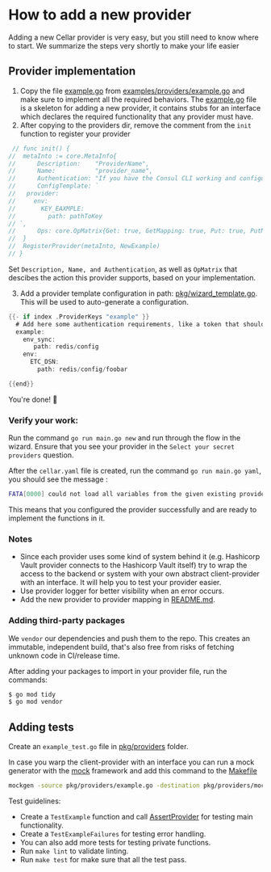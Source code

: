 # How to add a new provider

Adding a new Cellar provider is very easy, but you still need to know where to start. We summarize the steps very shortly to make your life easier

## Provider implementation

1. Copy the file [example.go](../examples/providers/example.go) from [examples/providers/example.go](../examples/providers/example.go) and make sure to implement all the required behaviors. The [example.go](../examples/providers/example.go) file is a skeleton for adding a new provider, it contains stubs for an interface which declares the required functionality that any provider must have.
2. After copying to the providers dir, remove the comment from the `init` function to register your provider

```go
 // func init() {
// 	metaInto := core.MetaInfo{
// 		Description:    "ProviderName",
// 		Name:           "provider_name",
// 		Authentication: "If you have the Consul CLI working and configured, there's no special action to take.\nConfiguration is environment based, as defined by client standard. See variables [here](https://github.com/hashicorp/consul/blob/master/api/api.go#L28).",
// 		ConfigTemplate: `
//   provider:
//     env:
//       KEY_EAXMPLE:
//         path: pathToKey
// `,
// 		Ops: core.OpMatrix{Get: true, GetMapping: true, Put: true, PutMapping: true},
// 	}
// 	RegisterProvider(metaInto, NewExample)
// }
```

Set `Description, Name, and Authentication`, as well as `OpMatrix` that descibes the action this provider supports, based on your implementation.

3. Add a provider template configuration in path: [pkg/wizard_template.go](../pkg/wizard_template.go). This will be used to auto-generate a configuration.

```go
{{- if index .ProviderKeys "example" }}
  # Add here some authentication requirements, like a token that should be in the user's environment.
  example:
    env_sync:
       path: redis/config
    env:
      ETC_DSN:
        path: redis/config/foobar

{{end}}
```

You're done! :rocket:

### Verify your work:

Run the command `go run main.go new` and run through the flow in the wizard.
Ensure that you see your provider in the `Select your secret providers` question.

After the `cellar.yaml` file is created, run the command `go run main.go yaml`, you should see the message :

```sh
FATA[0000] could not load all variables from the given existing providers  error="provider \"Example\" does not implement write yet"
```

This means that you configured the provider successfully and are ready to implement the functions in it.

### Notes

- Since each provider uses some kind of system behind it (e.g. Hashicorp Vault provider connects to the Hashicorp Vault itself) try to wrap the access to the backend or system with your own abstract client-provider with an interface. It will help you to test your provider easier.
- Use provider logger for better visibility when an error occurs.
- Add the new provider to provider mapping in [README.md](../README.md#remapping-provider-variables).

### Adding third-party packages

We `vendor` our dependencies and push them to the repo. This creates an immutable, independent build, that's also free from risks of fetching unknown code in CI/release time.

After adding your packages to import in your provider file, run the commands:

```sh
$ go mod tidy
$ go mod vendor
```

## Adding tests

Create an `example_test.go` file in [pkg/providers](../pkg/providers) folder.

In case you warp the client-provider with an interface you can run a mock generator with the [mock](https://github.com/golang/mock) framework and add this command to the [Makefile](../Makefile)

```sh
mockgen -source pkg/providers/example.go -destination pkg/providers/mock_providers/example_mock.go
```

Test guidelines:

- Create a `TestExample` function and call [AssertProvider](../pkg/providers/helpers_test.go) for testing main functionality.
- Create a `TestExampleFailures` for testing error handling.
- You can also add more tests for testing private functions.
- Run `make lint` to validate linting.
- Run `make test` for make sure that all the test pass.

```

```
